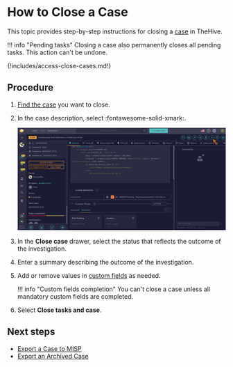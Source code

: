 # How to Close a Case

This topic provides step-by-step instructions for closing a [case](about-cases.md) in TheHive.

!!! info "Pending tasks"
    Closing a case also permanently closes all pending tasks. This action can't be undone.

{!includes/access-close-cases.md!}

<h2>Procedure</h2>

1. [Find the case](../cases/search-for-cases/find-a-case.md) you want to close.

2. In the case description, select :fontawesome-solid-xmark:.

    ![Close a case](../../../images/user-guides/analyst-corner/cases/close-a-case.png)

3. In the **Close case** drawer, select the status that reflects the outcome of the investigation.

4. Enter a summary describing the outcome of the investigation.

5. Add or remove values in [custom fields](../../../administration/custom-fields/about-custom-fields.md) as needed. 

    !!! info "Custom fields completion"
        You can't close a case unless all mandatory custom fields are completed.

6. Select **Close tasks and case**.

<h2>Next steps</h2>

* [Export a Case to MISP](export-a-case-to-misp.md)
* [Export an Archived Case](export-an-archived-case.md)